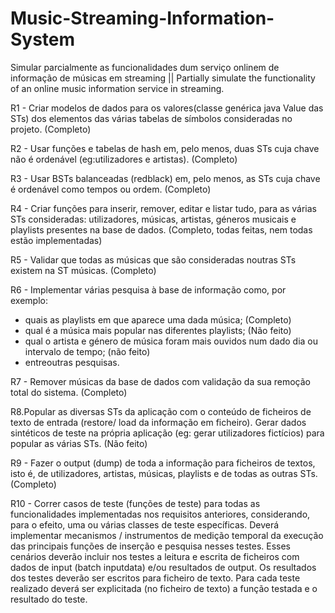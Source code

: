 # Music-Streaming-Information-System
Simular parcialmente as funcionalidades dum serviço onlinem de informação de  músicas em streaming || Partially simulate the functionality of an online music information service in streaming.

R1 - Criar modelos de dados para os valores(classe genérica java Value das STs) dos elementos das várias tabelas de símbolos consideradas no projeto. (Completo)

R2 - Usar  funções  e  tabelas  de  hash em,  pelo  menos,  duas  STs  cuja  chave  não  é ordenável (eg:utilizadores e artistas). (Completo)

R3 - Usar  BSTs  balanceadas  (redblack)  em,  pelo  menos,  as  STs cuja  chave  é ordenável como tempos ou ordem.	(Completo)

R4 - Criar  funções  para  inserir,  remover,  editar  e  listar  tudo,  para  as  várias  STs consideradas: utilizadores,   músicas,   artistas,   géneros   musicais   e   playlists presentes na base de dados. (Completo, todas feitas, nem todas estão implementadas)

R5 - Validar  que  todas  as  músicas que  são  consideradas  noutras  STs  existem  na  ST músicas.	(Completo)

R6 - Implementar várias pesquisa à base de informação como, por exemplo:
- quais as playlists  em  que  aparece  uma  dada  música; (Completo) 
- qual  é a música  mais  popular  nas diferentes  playlists;  (Não feito)
- qual  o  artista  e  género de  música  foram  mais  ouvidos  num dado dia ou intervalo de tempo;	(não feito)
- entreoutras pesquisas.

R7 - Remover músicas  da  base  de  dados  com  validação  da sua  remoção  total  do sistema.	(Completo)

R8.Popular  as  diversas  STs  da  aplicação  com  o  conteúdo  de  ficheiros  de  texto  de entrada  (restore/ load da  informação  em  ficheiro).  Gerar  dados  sintéticos  de teste na própria aplicação (eg: gerar utilizadores fictícios) para popular as várias STs. (Não feito)

R9 - Fazer  o  output (dump)  de  toda  a  informação  para  ficheiros  de  textos,  isto  é, de utilizadores, artistas, músicas, playlists e de todas as outras STs. (Completo)

R10 -  Correr casos de  teste  (funções  de  teste)  para  todas  as  funcionalidades implementadas nos  requisitos  anteriores,  considerando,  para  o  efeito,  uma  ou 
várias   classes   de   teste   específicas.
Deverá   implementar   mecanismos   / instrumentos  de  medição  temporal  da  execução  das  principais  funções  de inserção
e  pesquisa  nesses  testes.  Esses  cenários  deverão  incluir  nos  testes  a leitura  e  escrita  de  ficheiros  com  dados  de  input  (batch  inputdata)  e/ou
resultados  de  output.  Os  resultados  dos  testes  deverão  ser  escritos  para  ficheiro de texto. Para cada teste realizado deverá ser explicitada (no ficheiro de texto) a função testada e o resultado do teste.
